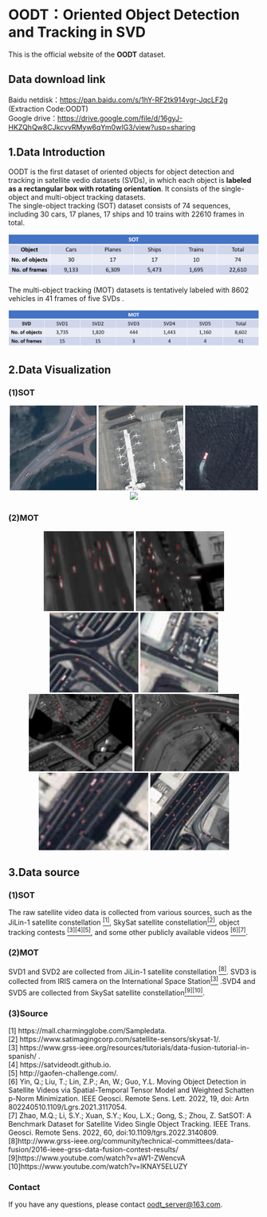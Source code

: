 # OODT：Oriented Object Detection and Tracking in SVD
This is the official website of the **OODT** dataset.

## Data download link
Baidu netdisk：https://pan.baidu.com/s/1hY-RF2tk914vgr-JqcLF2g (Extraction Code:OODT)  
Google drive：https://drive.google.com/file/d/16gyJ-HKZQhQw8CJkcvvRMyw6qYm0wIG3/view?usp=sharing

## 1.Data Introduction
OODT is the first dataset of oriented objects for object detection and tracking in satellite vedio datasets (SVDs), in which  each object is **labeled as a rectangular box with rotating orientation**. It consists of the single-object and multi-object tracking datasets.
<br />The single-object tracking (SOT) dataset consists of 74 sequences, including 30 cars, 17 planes, 17 ships and 10 trains with 22610 frames in total. 
<div align=center>
<img src="https://github.com/RS-Devotee/OODT/blob/main/Figure/sheet1.png">
</div>

The multi-object tracking (MOT) datasets is tentatively labeled with 8602 vehicles in 41 frames of five SVDs .
<div align=center>
<img src="https://github.com/RS-Devotee/OODT/blob/main/Figure/sheet2.png">
</div>

## 2.Data Visualization
### (1)SOT
<div align=center>
<img src="https://github.com/RS-Devotee/OODT/blob/main/Figure/single1.gif" style="height:170px"/>
<img src="https://github.com/RS-Devotee/OODT/blob/main/Figure/single2.gif" style="height:170px"/>
<img src="https://github.com/RS-Devotee/OODT/blob/main/Figure/single3.gif" style="height:170px"/>
<img src="https://github.com/RS-Devotee/OODT/blob/main/Figure/single4.gif" style="height:170px"/>
</div>

### (2)MOT
<div align=center>
<img src="https://github.com/RS-Devotee/OODT/blob/main/Figure/multi1.png" style="height:160px"/>
<img src="https://github.com/RS-Devotee/OODT/blob/main/Figure/multi2.png" style="height:160px"/>
<img src="https://github.com/RS-Devotee/OODT/blob/main/Figure/multi3.png" style="height:160px"/>
<img src="https://github.com/RS-Devotee/OODT/blob/main/Figure/multi4.png" style="height:160px"/>
</div>
<div align=center>
<img src="https://github.com/RS-Devotee/OODT/blob/main/Figure/multi5.png" style="height:155px"/>
<img src="https://github.com/RS-Devotee/OODT/blob/main/Figure/multi6.png" style="height:155px"/>
<img src="https://github.com/RS-Devotee/OODT/blob/main/Figure/multi7.png" style="height:155px"/>
<img src="https://github.com/RS-Devotee/OODT/blob/main/Figure/multi8.png" style="height:155px"/>
</div>

## 3.Data source
### (1)SOT
The raw satellite video data is collected from various sources, such as the JiLin-1 satellite constellation [<sup>[1]</sup>](#R1), SkySat satellite constellation[<sup>[2]</sup>](#R2), object tracking contests [<sup>[3]</sup>](#R3)[<sup>[4]</sup>](#R4)[<sup>[5]</sup>](#R5), and some other publicly available videos [<sup>[6]</sup>](#R6)[<sup>[7]</sup>](#R7).
### (2)MOT
SVD1 and SVD2 are collected from JiLin-1 satellite constellation [<sup>[8]</sup>](#R8). SVD3 is collected from IRIS camera on the International Space Station[<sup>[3]</sup>](#R3) .SVD4 and SVD5 are collected from SkySat satellite constellation[<sup>[9]<sup>](#R9)[<sup>[10]<sup>](#R10).
### (3)Source
<div><a name="R1"></a>  
[1] https://mall.charmingglobe.com/Sampledata.
</div>
<div><a name="R2"></a>  
[2] https://www.satimagingcorp.com/satellite-sensors/skysat-1/.
</div>
<div><a name="R3"></a>  
[3] https://www.grss-ieee.org/resources/tutorials/data-fusion-tutorial-in-spanish/ .
</div>
<div><a name="R4"></a>  
[4] https://satvideodt.github.io.
</div>
<div><a name="R5"></a>  
[5] http://gaofen-challenge.com/.
</div>
<div><a name="R6"></a>  
[6] Yin, Q.; Liu, T.; Lin, Z.P.; An, W.; Guo, Y.L. Moving Object Detection in Satellite Videos via Spatial-Temporal Tensor Model and Weighted Schatten p-Norm Minimization. IEEE Geosci. Remote Sens. Lett. 2022, 19, doi: Artn 802240510.1109/Lgrs.2021.3117054.
</div>
<div><a name="R7"></a>  
[7] Zhao, M.Q.; Li, S.Y.; Xuan, S.Y.; Kou, L.X.; Gong, S.; Zhou, Z. SatSOT: A Benchmark Dataset for Satellite Video Single Object Tracking. IEEE Trans. Geosci. Remote Sens. 2022, 60, doi:10.1109/tgrs.2022.3140809.
</div>
<div><a name="R8"></a>  
[8]http://www.grss-ieee.org/community/technical-committees/data-fusion/2016-ieee-grss-data-fusion-contest-results/
</div>
<div><a name="R9"></a>  
[9]https://www.youtube.com/watch?v=aW1-ZWencvA
</div>
<div><a name="R10"></a>  
[10]https://www.youtube.com/watch?v=lKNAY5ELUZY
</div>

### Contact
If you have any questions, please contact oodt_server@163.com.
